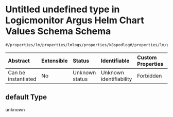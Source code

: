 # Untitled undefined type in Logicmonitor Argus Helm Chart Values Schema Schema

```txt
#/properties/lm/properties/lmlogs/properties/k8spodlog#/properties/lm/properties/lmlogs/properties/k8spodlog/default
```



| Abstract            | Extensible | Status         | Identifiable            | Custom Properties | Additional Properties | Access Restrictions | Defined In                                                        |
| :------------------ | :--------- | :------------- | :---------------------- | :---------------- | :-------------------- | :------------------ | :---------------------------------------------------------------- |
| Can be instantiated | No         | Unknown status | Unknown identifiability | Forbidden         | Allowed               | none                | [values.schema.json\*](values.schema.json "open original schema") |

## default Type

unknown
